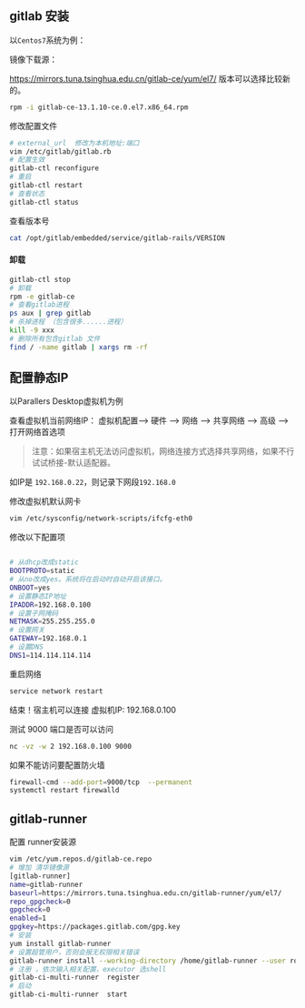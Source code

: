 ## gitlab 安装

以`Centos7`系统为例：

镜像下载源：

https://mirrors.tuna.tsinghua.edu.cn/gitlab-ce/yum/el7/  版本可以选择比较新的。

```bash
rpm -i gitlab-ce-13.1.10-ce.0.el7.x86_64.rpm
```

修改配置文件
``` bash
# external_url  修改为本机地址:端口
vim /etc/gitlab/gitlab.rb
# 配置生效
gitlab-ctl reconfigure 
# 重启
gitlab-ctl restart
# 查看状态
gitlab-ctl status
```

查看版本号

``` bash
cat /opt/gitlab/embedded/service/gitlab-rails/VERSION
```

#### 卸载

```bash
gitlab-ctl stop
# 卸载
rpm -e gitlab-ce
# 查看gitlab进程
ps aux | grep gitlab
# 杀掉进程 （包含很多......进程）
kill -9 xxx
# 删除所有包含gitlab 文件
find / -name gitlab | xargs rm -rf
```



## 配置静态IP

以Parallers Desktop虚拟机为例

查看虚拟机当前网络IP： 虚拟机配置--> 硬件 --> 网络 --> 共享网络 --> 高级 --> 打开网络首选项

> 注意：如果宿主机无法访问虚拟机，网络连接方式选择共享网络，如果不行试试桥接-默认适配器。

如IP是 `192.168.0.22`，则记录下网段`192.168.0`

修改虚拟机默认网卡

```bash
vim /etc/sysconfig/network-scripts/ifcfg-eth0
```

修改以下配置项

``` bash

# 从dhcp改成static
BOOTPROTO=static
# 从no改成yes。系统将在启动时自动开启该接口。
ONBOOT=yes
# 设置静态IP地址
IPADDR=192.168.0.100
# 设置子网掩码
NETMASK=255.255.255.0
# 设置网关
GATEWAY=192.168.0.1
# 设置DNS
DNS1=114.114.114.114

```

重启网络

``` bash
service network restart
```

结束！宿主机可以连接 虚拟机IP: 192.168.0.100

测试 9000 端口是否可以访问

``` bash
nc -vz -w 2 192.168.0.100 9000
```

如果不能访问要配置防火墙

``` bash
firewall-cmd --add-port=9000/tcp  --permanent
systemctl restart firewalld
```

## gitlab-runner

配置 runner安装源

```bash
vim /etc/yum.repos.d/gitlab-ce.repo
# 增加 清华镜像源
[gitlab-runner]
name=gitlab-runner
baseurl=https://mirrors.tuna.tsinghua.edu.cn/gitlab-runner/yum/el7/
repo_gpgcheck=0
gpgcheck=0
enabled=1
gpgkey=https://packages.gitlab.com/gpg.key
# 安装
yum install gitlab-runner
# 设置超管用户，否则会报无权限相关错误
gitlab-runner install --working-directory /home/gitlab-runner --user root   # 安装并设置--user(设置为root)
# 注册 ，依次输入相关配置，executor 选shell
gitlab-ci-multi-runner  register 
# 启动
gitlab-ci-multi-runner  start
```

